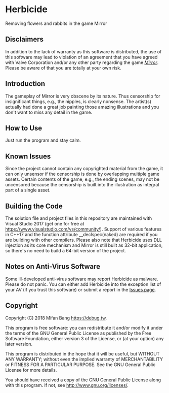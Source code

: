 # Herbicide
Removing flowers and rabbits in the game Mirror

## Disclaimers

In addition to the lack of warranty as this software is distributed, the use of this software may lead to violation of an agreement that you have agreed with Valve Corporation and/or any other party regarding the game [*Mirror*](https://store.steampowered.com/app/644560/Mirror/). Please be aware of that you are totally at your own risk.

## Introduction

The gameplay of Mirror is very obscene by its nature. Thus censorship for insignificant things, e.g., the nipples, is clearly nonsense. The artist(s) actually had done a great job painting those amazing illustrations and you don't want to miss any detail in the game.

## How to Use

Just run the program and stay calm.

## Known Issues

Since the project cannot contain any copyrighted material from the game, it can only unsensor if the censorship is done by overlapping multiple game assets. Certain contents of the game, e.g., the ending scenes, may not be uncensored because the censorship is built into the illustration as integral part of a single asset.

## Building the Code

The solution file and project files in this repository are maintained with Visual Studio 2017 (get one for free at https://www.visualstudio.com/vs/community/). Support of various features in C++17 and the function attribute __declspec(naked) are required if you are building with other compilers. Please also note that Herbicide uses DLL injection as its core mechanism and Mirror is still built as 32-bit application, so there's no need to build a 64-bit version of the project.

## Notes on Anti-Virus Software

Some ill-developed anti-virus software may report Herbicide as malware. Please do not panic. You can either add Herbicide into the exception list of your AV (if you trust this software) or submit a report in the [Issues page](https://github.com/mifanbang/Herbicide/issues).

## Copyright

Copyright (C) 2018 Mifan Bang <https://debug.tw>.

This program is free software: you can redistribute it and/or modify it under the terms of the GNU General Public License as published by the Free Software Foundation, either version 3 of the License, or (at your option) any later version.

This program is distributed in the hope that it will be useful, but WITHOUT ANY WARRANTY; without even the implied warranty of MERCHANTABILITY or FITNESS FOR A PARTICULAR PURPOSE.  See the GNU General Public License for more details.

You should have received a copy of the GNU General Public License along with this program.  If not, see <http://www.gnu.org/licenses/>.
